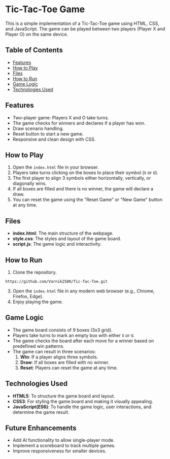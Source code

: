 # Tic-Tac-Toe Game

This is a simple implementation of a Tic-Tac-Toe game using HTML, CSS, and JavaScript. The game can be played between two players (Player X and Player O) on the same device.

## Table of Contents
- [Features](#features)
- [How to Play](#how-to-play)
- [Files](#files)
- [How to Run](#how-to-run)
- [Game Logic](#game-logic)
- [Technologies Used](#technologies-used)

## Features
- Two-player game: Players X and O take turns.
- The game checks for winners and declares if a player has won.
- Draw scenario handling.
- Reset button to start a new game.
- Responsive and clean design with CSS.

## How to Play
1. Open the `index.html` file in your browser.
2. Players take turns clicking on the boxes to place their symbol (`X` or `O`).
3. The first player to align 3 symbols either horizontally, vertically, or diagonally wins.
4. If all boxes are filled and there is no winner, the game will declare a draw.
5. You can reset the game using the "Reset Game" or "New Game" button at any time.

## Files

- **index.html**: The main structure of the webpage.
- **style.css**: The styles and layout of the game board.
- **script.js**: The game logic and interactivity.

## How to Run
1. Clone the repository.
```
https://github.com/Varnik2500/Tic-Tac-Toe.git
```
3. Open the `index.html` file in any modern web browser (e.g., Chrome, Firefox, Edge).
4. Enjoy playing the game.

## Game Logic
- The game board consists of 9 boxes (3x3 grid).
- Players take turns to mark an empty box with either `X` or `O`.
- The game checks the board after each move for a winner based on predefined win patterns.
- The game can result in three scenarios:
  1. **Win**: If a player aligns three symbols.
  2. **Draw**: If all boxes are filled with no winner.
  3. **Reset**: Players can reset the game at any time.

## Technologies Used
- **HTML5**: To structure the game board and layout.
- **CSS3**: For styling the game board and making it visually appealing.
- **JavaScript(ES6)**: To handle the game logic, user interactions, and determine the game result.

## Future Enhancements
- Add AI functionality to allow single-player mode.
- Implement a scoreboard to track multiple games.
- Improve responsiveness for smaller devices.
